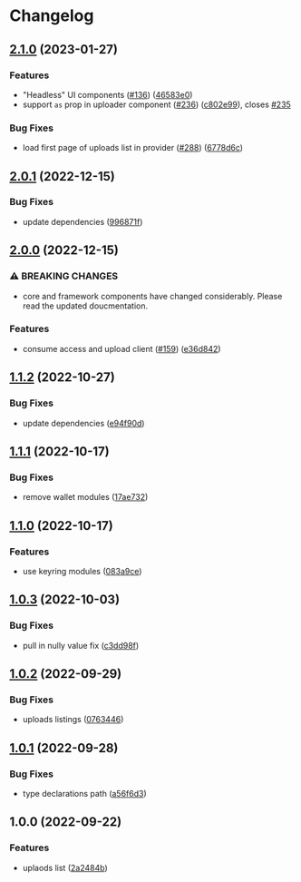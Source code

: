 # Changelog

## [2.1.0](https://github.com/web3-storage/w3ui/compare/react-uploads-list-v2.0.1...react-uploads-list-v2.1.0) (2023-01-27)


### Features

* "Headless" UI components ([#136](https://github.com/web3-storage/w3ui/issues/136)) ([46583e0](https://github.com/web3-storage/w3ui/commit/46583e08d49de1dc9dd57287fd5b9bac79a1e2e2))
* support `as` prop in uploader component ([#236](https://github.com/web3-storage/w3ui/issues/236)) ([c802e99](https://github.com/web3-storage/w3ui/commit/c802e9909289a113bf646f22d25e5c6fbd1c1d3e)), closes [#235](https://github.com/web3-storage/w3ui/issues/235)


### Bug Fixes

* load first page of uploads list in provider ([#288](https://github.com/web3-storage/w3ui/issues/288)) ([6778d6c](https://github.com/web3-storage/w3ui/commit/6778d6c7f8ec3ecc9c0f1ad2d34c36f25f9d9fdb))

## [2.0.1](https://github.com/web3-storage/w3ui/compare/react-uploads-list-v2.0.0...react-uploads-list-v2.0.1) (2022-12-15)


### Bug Fixes

* update dependencies ([996871f](https://github.com/web3-storage/w3ui/commit/996871fc433659a56100e529a969fbb9c054e103))

## [2.0.0](https://github.com/web3-storage/w3ui/compare/react-uploads-list-v1.1.2...react-uploads-list-v2.0.0) (2022-12-15)


### ⚠ BREAKING CHANGES

* core and framework components have changed considerably. Please read the updated doucmentation.

### Features

* consume access and upload client ([#159](https://github.com/web3-storage/w3ui/issues/159)) ([e36d842](https://github.com/web3-storage/w3ui/commit/e36d842b1695032355ab29646c3dce6a33880517))

## [1.1.2](https://github.com/web3-storage/w3ui/compare/react-uploads-list-v1.1.1...react-uploads-list-v1.1.2) (2022-10-27)


### Bug Fixes

* update dependencies ([e94f90d](https://github.com/web3-storage/w3ui/commit/e94f90d08e575f16ca4a91c6032bc3af6a613fcf))

## [1.1.1](https://github.com/web3-storage/w3ui/compare/react-uploads-list-v1.1.0...react-uploads-list-v1.1.1) (2022-10-17)


### Bug Fixes

* remove wallet modules ([17ae732](https://github.com/web3-storage/w3ui/commit/17ae7326b08b0129a64de4235d795a808e750514))

## [1.1.0](https://github.com/web3-storage/w3ui/compare/react-uploads-list-v1.0.3...react-uploads-list-v1.1.0) (2022-10-17)


### Features

* use keyring modules ([083a9ce](https://github.com/web3-storage/w3ui/commit/083a9ce3c64b91cb3017308bdf71f046ec93bce0))

## [1.0.3](https://github.com/web3-storage/w3ui/compare/react-uploads-list-v1.0.2...react-uploads-list-v1.0.3) (2022-10-03)


### Bug Fixes

* pull in nully value fix ([c3dd98f](https://github.com/web3-storage/w3ui/commit/c3dd98f860d63f9c653c4c2ca17d10e027c58a0a))

## [1.0.2](https://github.com/web3-storage/w3ui/compare/react-uploads-list-v1.0.1...react-uploads-list-v1.0.2) (2022-09-29)


### Bug Fixes

* uploads listings ([0763446](https://github.com/web3-storage/w3ui/commit/0763446f1d6d70b1c3adef8221b35396b133c01e))

## [1.0.1](https://github.com/web3-storage/w3ui/compare/react-uploads-list-v1.0.0...react-uploads-list-v1.0.1) (2022-09-28)


### Bug Fixes

* type declarations path ([a56f6d3](https://github.com/web3-storage/w3ui/commit/a56f6d3acb4ebd1c1ba7635ebf88e138770627f6))

## 1.0.0 (2022-09-22)


### Features

* uplaods list ([2a2484b](https://github.com/web3-storage/w3ui/commit/2a2484b9acacb33f1c6154b2eab692bf6f848119))
